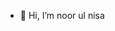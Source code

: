 - 👋 Hi, I’m noor ul nisa
<!---
noorulnisa96/noorulnisa96 is a ✨ special ✨ repository because its `README.md` (this file) appears on your GitHub profile.
You can click the Preview link to take a look at your changes.
--->
